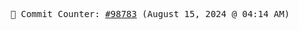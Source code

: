 <p align="center">
    <samp>
        📮 Commit Counter: <a href="https://github.com/Javascript-void0/Javascript-void0/commits/main">#98783</a> (August 15, 2024 @ 04:14 AM)
    </samp>
</p>